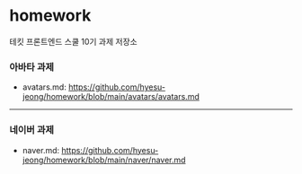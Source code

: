 # homework

테킷 프론트엔드 스쿨 10기 과제 저장소

### 아바타 과제

- avatars.md: <https://github.com/hyesu-jeong/homework/blob/main/avatars/avatars.md>

---

### 네이버 과제

- naver.md: <https://github.com/hyesu-jeong/homework/blob/main/naver/naver.md>
